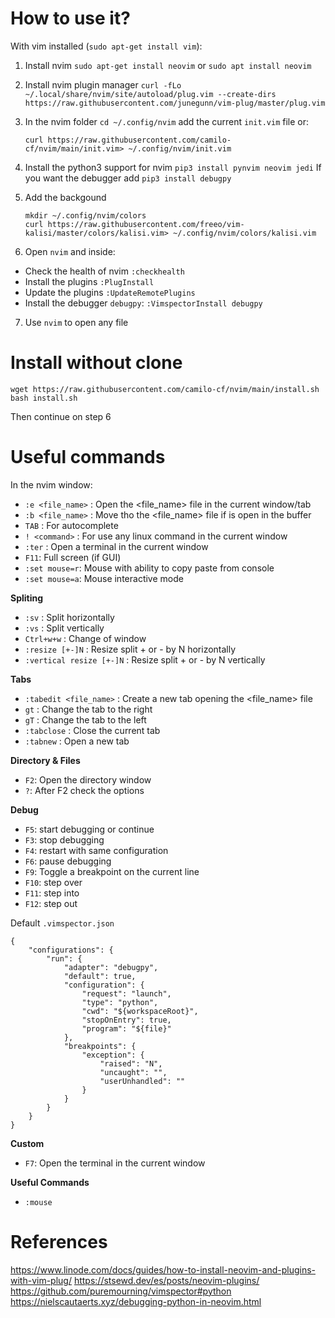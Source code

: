 # How to use it?
With vim installed (`sudo apt-get install vim`):

1. Install nvim
`sudo apt-get install neovim` or `sudo apt install neovim`

2. Install nvim plugin manager
`curl -fLo ~/.local/share/nvim/site/autoload/plug.vim --create-dirs https://raw.githubusercontent.com/junegunn/vim-plug/master/plug.vim`
       
3. In the nvim folder `cd ~/.config/nvim` add the current `init.vim` file or:
   ```
   curl https://raw.githubusercontent.com/camilo-cf/nvim/main/init.vim> ~/.config/nvim/init.vim
   ```
   
4. Install the python3 support for nvim `pip3 install pynvim neovim jedi`
   If you want the debugger add `pip3 install debugpy` 

5. Add the backgound 
   ```
   mkdir ~/.config/nvim/colors
   curl https://raw.githubusercontent.com/freeo/vim-kalisi/master/colors/kalisi.vim> ~/.config/nvim/colors/kalisi.vim   
   ```
6. Open `nvim` and inside:
  - Check the health of nvim `:checkhealth`
  - Install the plugins `:PlugInstall`
  - Update the plugins `:UpdateRemotePlugins`
  - Install the debugger `debugpy`: `:VimspectorInstall debugpy`

7. Use `nvim` to open any file

# Install without clone
```
wget https://raw.githubusercontent.com/camilo-cf/nvim/main/install.sh
bash install.sh
```
Then continue on step 6

# Useful commands
In the nvim window:
- `:e <file_name>` : Open the <file_name> file in the current window/tab
- `:b <file_name>` : Move tho the <file_name> file if is open in the buffer
- `TAB` : For autocomplete
- `! <command>` : For use any linux command in the current window
- `:ter` : Open a terminal in the current window
- `F11`: Full screen (if GUI)
- `:set mouse=r`: Mouse with ability to copy paste from console
- `:set mouse=a`: Mouse interactive mode

**Spliting**
- `:sv` : Split horizontally
- `:vs` : Split vertically
- `Ctrl+w+w` : Change of window
- `:resize [+-]N` : Resize split + or - by N horizontally
- `:vertical resize [+-]N` : Resize split + or - by N vertically

**Tabs**
- `:tabedit <file_name>` : Create a new tab opening the <file_name> file
- `gt` : Change the tab to the right
- `gT` : Change the tab to the left
- `:tabclose` : Close the current tab
- `:tabnew` : Open a new tab

**Directory & Files**
- `F2`: Open the directory window
- `?`: After F2 check the options 

**Debug**
- `F5`: start debugging or continue
- `F3`: stop debugging
- `F4`: restart with same configuration
- `F6`: pause debugging
- `F9`: Toggle a breakpoint on the current line
- `F10`: step over
- `F11`: step into
- `F12`: step out

Default `.vimspector.json`
```
{
    "configurations": {
        "run": {
            "adapter": "debugpy",
            "default": true,
            "configuration": {
                "request": "launch",
                "type": "python",
                "cwd": "${workspaceRoot}",
                "stopOnEntry": true,
                "program": "${file}"
            },
            "breakpoints": {
                "exception": {
                    "raised": "N",
                    "uncaught": "",
                    "userUnhandled": ""
                }
            }
        }
    }
}
```

**Custom**
- `F7`: Open the terminal in the current window

**Useful Commands**
- `:mouse`

# References
https://www.linode.com/docs/guides/how-to-install-neovim-and-plugins-with-vim-plug/
https://stsewd.dev/es/posts/neovim-plugins/
https://github.com/puremourning/vimspector#python
https://nielscautaerts.xyz/debugging-python-in-neovim.html

